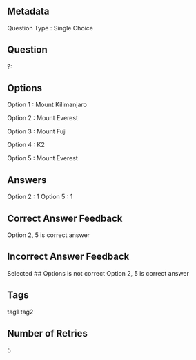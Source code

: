 ## Metadata
Question Type : Single Choice

## Question
?:

## Options
Option 1 : Mount Kilimanjaro

Option 2 : Mount Everest

Option 3 : Mount Fuji

Option 4 : K2

Option 5 : Mount Everest

## Answers
Option 2 : 1
Option 5 : 1

## Correct Answer Feedback
Option 2, 5 is correct answer

## Incorrect Answer Feedback
Selected ## Options is not correct Option 2, 5 is correct answer

## Tags
tag1
tag2

## Number of Retries
5

